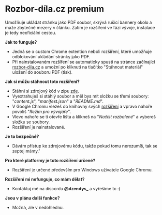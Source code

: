 # Rozbor-díla.cz premium
Umožňuje ukládat stránku jako PDF soubor, skrývá rušící bannery okolo a maže zbytečné mezery v článku.
Zatím je rozšíření ve fázi vývoje, instalace je tedy neoficiální cestou.

**Jak to funguje?**
- Jedná se o custom Chrome extention neboli rozšíření, které umožňuje odblokování ukládání stránky jako PDF.
- Při nainstalovaném rozšíření se automaticky spustí na stránce začínající [rozbor-dila.cz](https://rozbor-dila.cz/) a umožní po kliknutí na tlačítko "Stáhnout materiál" uložení do souboru PDF (tisk).

**Jak si můžu stáhnout toto rozšíření?**
- Stáhni si zdrojový kód v zipu [zde](https://github.com/Dzendys/rozbor-dila/archive/refs/heads/main.zip).
- Vyextrahuješ si stáhlý soubor a měl bys mít složku se třemi soubory: "_content.js_", "_manifest.json_" a "_README.md_".
- V Google Chromu vlezeš do knihovny svých [rozšíření](chrome://extensions/) a vpravo nahoře povolíš "_Režim pro vývojáře_".
- Vlevo nahoře se ti otevře lišta a klikneš na "_Načíst rozbalené_" a vybereš složku se soubory.
- Rozšíření je nainstalované.

**Je to bezpečné?**
- Dávám přístup ke zdrojovému kódu, takže pokud tomu nerozumíš, tak se zeptej mámy."

**Pro které platformy je toto rozšíření určené?**
- Rozšíření je určené především pro Windows uživatele Google Chromu.

**Rozšíření mi nefunguje, co mám dělat?**
- Kontaktuj mě na discordu **@dzendys_** a vyřešíme to :)

**Jsou v plánu další funkce?**
- Možná, ale v nedohlednu.
